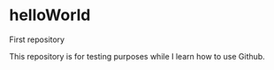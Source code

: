# helloWorld
First repository

This repository is for testing purposes while I learn how to use Github.